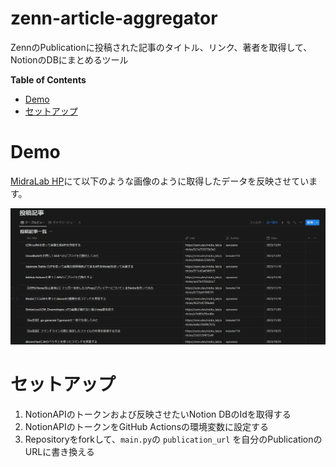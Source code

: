 # zenn-article-aggregator
ZennのPublicationに投稿された記事のタイトル、リンク、著者を取得して、NotionのDBにまとめるツール

<!-- START doctoc generated TOC please keep comment here to allow auto update -->
<!-- DON'T EDIT THIS SECTION, INSTEAD RE-RUN doctoc TO UPDATE -->
**Table of Contents**

- [Demo](#demo)
- [セットアップ](#%E3%82%BB%E3%83%83%E3%83%88%E3%82%A2%E3%83%83%E3%83%97)

<!-- END doctoc generated TOC please keep comment here to allow auto update -->

# Demo

[MidraLab HP](https://midra-lab.notion.site/7ab2d6ad6b5e4c6487220ac360e6d8ec?v=340f109e5ced4ae99afad0f0ea4c8c62)にて以下のような画像のように取得したデータを反映させています。

![](Docs/Demo.png)

# セットアップ
1. NotionAPIのトークンおよび反映させたいNotion DBのIdを取得する
2. NotionAPIのトークンをGitHub Actionsの環境変数に設定する
3. Repositoryをforkして、`main.py`の `publication_url` を自分のPublicationのURLに書き換える